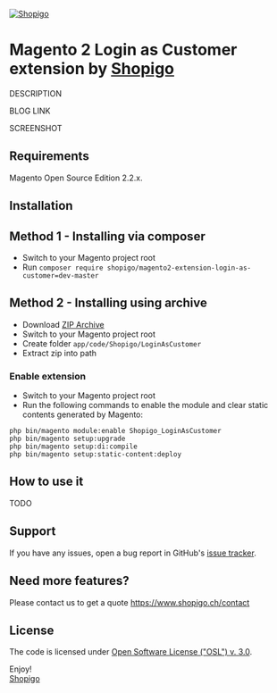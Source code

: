 [![Shopigo](https://www.shopigo.ch/wp-content/uploads/2018/08/github-shopigo-logo.png)](https://www.shopigo.ch)

# Magento 2 Login as Customer extension by [Shopigo](https://www.shopigo.ch)

DESCRIPTION

BLOG LINK

SCREENSHOT

## Requirements

Magento Open Source Edition 2.2.x.

## Installation

## Method 1 - Installing via composer

- Switch to your Magento project root
- Run `composer require shopigo/magento2-extension-login-as-customer=dev-master`

## Method 2 - Installing using archive

- Download [ZIP Archive](https://github.com/shopigo/magento2-extension-login-as-customer/archive/master.zip)
- Switch to your Magento project root
- Create folder `app/code/Shopigo/LoginAsCustomer`
- Extract zip into path

### Enable extension

- Switch to your Magento project root
- Run the following commands to enable the module and clear static contents generated by Magento:
```
php bin/magento module:enable Shopigo_LoginAsCustomer
php bin/magento setup:upgrade
php bin/magento setup:di:compile
php bin/magento setup:static-content:deploy
```

## How to use it

TODO

## Support

If you have any issues, open a bug report in GitHub's [issue tracker](https://github.com/shopigo/magento2-extension-login-as-customer/issues).

## Need more features?

Please contact us to get a quote https://www.shopigo.ch/contact

## License

The code is licensed under [Open Software License ("OSL") v. 3.0](http://opensource.org/licenses/osl-3.0.php).

Enjoy!<br/>
[Shopigo](https://www.shopigo.ch)